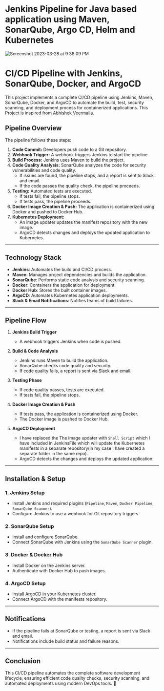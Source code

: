 # Jenkins Pipeline for Java based application using Maven, SonarQube, Argo CD, Helm and Kubernetes

![Screenshot 2023-03-28 at 9 38 09 PM](https://user-images.githubusercontent.com/43399466/228301952-abc02ca2-9942-4a67-8293-f76647b6f9d8.png)



# CI/CD Pipeline with Jenkins, SonarQube, Docker, and ArgoCD

This project implements a complete CI/CD pipeline using Jenkins, Maven, SonarQube, Docker, and ArgoCD to automate the build, test, security scanning, and deployment process for containerized applications.
This Project is inspired from [Abhishek Veermalla](https://github.com/iam-veeramalla).

## **Pipeline Overview**
The pipeline follows these steps:

1. **Code Commit:** Developers push code to a Git repository.
2. **Webhook Trigger:** A webhook triggers Jenkins to start the pipeline.
3. **Build Process:** Jenkins uses Maven to build the project.
4. **Code Quality Analysis:** SonarQube analyzes the code for security vulnerabilities and code quality.
   - If issues are found, the pipeline stops, and a report is sent to Slack and email.
   - If the code passes the quality check, the pipeline proceeds.
5. **Testing:** Automated tests are executed.
   - If tests fail, the pipeline stops.
   - If tests pass, the pipeline proceeds.
6. **Docker Image Creation & Push:** The application is containerized using Docker and pushed to Docker Hub.
7. **Kubernetes Deployment:** 
   - An image updater updates the manifest repository with the new image.
   - ArgoCD detects changes and deploys the updated application to Kubernetes.

---

## **Technology Stack**
- **Jenkins**: Automates the build and CI/CD process.
- **Maven**: Manages project dependencies and builds the application.
- **SonarQube**: Performs static code analysis and security scanning.
- **Docker**: Containers the application for deployment.
- **Docker Hub**: Stores the built container images.
- **ArgoCD**: Automates Kubernetes application deployments.
- **Slack & Email Notifications**: Notifies teams of build failures.

---

## **Pipeline Flow**
1. **Jenkins Build Trigger**
   - A webhook triggers Jenkins when code is pushed.

2. **Build & Code Analysis**
   - Jenkins runs Maven to build the application.
   - SonarQube checks code quality and security.
   - If code quality fails, a report is sent via Slack and email.

3. **Testing Phase**
   - If code quality passes, tests are executed.
   - If tests fail, the pipeline stops.

4. **Docker Image Creation & Push**
   - If tests pass, the application is containerized using Docker.
   - The Docker image is pushed to Docker Hub.

5. **ArgoCD Deployment**
   - I have replaced the The image updater with `Shell Script` which I have included in JenkinsFile which will update the Kubernetes manifests in a separate repository(in my case I have created a separate folder in the same repo).
   - ArgoCD detects the changes and deploys the updated application.

---

## **Installation & Setup**
### **1. Jenkins Setup**
- Install Jenkins and required plugins (`Pipeline`, `Maven`, `Docker Pipeline`, `SonarQube Scanner`).
- Configure Jenkins to use a webhook for Git repository triggers.

### **2. SonarQube Setup**
- Install and configure SonarQube.
- Connect SonarQube with Jenkins using the `SonarQube Scanner` plugin.

### **3. Docker & Docker Hub**
- Install Docker on the Jenkins server.
- Authenticate with Docker Hub to push images.

### **4. ArgoCD Setup**
- Install ArgoCD in your Kubernetes cluster.
- Connect ArgoCD with the manifests repository.

---

## **Notifications**
- If the pipeline fails at SonarQube or testing, a report is sent via Slack and email.
- Notifications include build status and failure reasons.

---

## **Conclusion**
This CI/CD pipeline automates the complete software development lifecycle, ensuring efficient code quality checks, security scanning, and automated deployments using modern DevOps tools. 🚀
